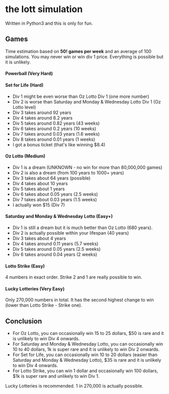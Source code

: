 # the lott simulation
Written in Python3 and this is only for fun.
## Games
Time estimation based on **50! games per week** and an average of 100 simulations. You may never win or win div 1 price. Everything is possible but it is unlikely.
#### Powerball (Very Hard)
#### Set for Life (Hard)
- Div 1 might be even worse than Oz Lotto Div 1 (one more number)
- Div 2 is worse than Saturday and Monday & Wednesday Lotto Div 1 (Oz Lotto level)
- Div 3 takes around 92 years
- Div 4 takes around 8.2 years
- Div 5 takes around 0.82 years (43 weeks)
- Div 6 takes around 0.2 years (10 weeks)
- Div 7 takes around 0.03 years (1.6 weeks)
- Div 8 takes around 0.01 years (1 weeks)
- I got a bonus ticket (that's like winning $8.4)
#### Oz Lotto (Medium)
- Div 1 is a dream (UNKNOWN - no win for more than 80,000,000 games)
- Div 2 is also a dream (from 100 years to 1000+ years)
- Div 3 takes about 64 years (possible)
- Div 4 takes about 10 years
- Div 5 takes about 1 years
- Div 6 takes about 0.05 years (2.5 weeks)
- Div 7 takes about 0.03 years (1.5 weeks)
- I actually won $15 (Div 7)
#### Saturday and Monday & Wednesday Lotto (Easy+)
- Div 1 is still a dream but it is much better than Oz Lotto (680 years).
- Div 2 is actually possible within your lifespan (40 years)
- Div 3 takes about 4 years 
- Div 4 takes around 0.11 years (5.7 weeks)
- Div 5 takes around 0.05 years (2.5 weeks)
- Div 6 takes around 0.04 years (2 weeks)
#### Lotto Strike (Easy)
4 numbers in exact order. Strike 2 and 1 are really possible to win.
#### Lucky Lotteries (Very Easy)
Only 270,000 numbers in total. It has the second highest change to win (lower than Lotto Strike - Strike one).

## Conclusion
- For Oz Lotto, you can occasionally win 15 to 25 dollars, $50 is rare and it is unlikely to win Div 4 onwards.
- For Saturday and Monday & Wednesday Lotto, you can occasionally win 10 to 40 dollars, 1k is super rare and it is unlikely to win Div 2 onwards.
- For Set for Life, you can occasionally win 10 to 20 dollars (easier than Saturday and Monday & Wednesday Lotto), $35 is rare and it is unlikely to win Div 4 onwards.
- For Lotto Strike, you can win 1 dollar and occasionally win 100 dollars, $1k is super rare and unlikely to win Div 1.

Lucky Lotteries is recommended. 1 in 270,000 is actually possible.
